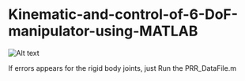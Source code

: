 # Kinematic-and-control-of-6-DoF-manipulator-using-MATLAB

![Alt text](Frame-Assignment.png)

If errors appears for the rigid body joints, just Run the PRR_DataFile.m
